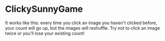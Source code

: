 # ClickySunnyGame
It works like this: every time you click an image you haven't clicked before, your count will go up, but the images will reshuffle. Try not to click an image twice or you'll lose your existing count!
